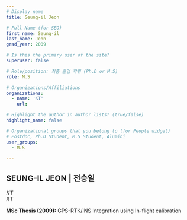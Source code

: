 ```yaml
---
# Display name
title: Seung-il Jeon

# Full Name (for SEO)
first_name: Seung-il
last_name: Jeon
grad_year: 2009

# Is this the primary user of the site?
superuser: false

# Role/position: 최종 졸업 학위 (Ph.D or M.S)
role: M.S

# Organizations/Affiliations
organizations:
  - name: 'KT'
    url: 

# Highlight the author in author lists? (true/false)
highlight_name: false

# Organizational groups that you belong to (for People widget)
# Postdoc, Ph.D Student, M.S Student, Alumini
user_groups: 
  - M.S

---
```


<!----- 이름" **별표2개 사이에 적을것** ----->

## **SEUNG-IL JEON | 전승일** 

<!----- 현재 직위/직장: *별표 사이에 적을것*----->

*KT*</br>
*KT*</br>

<!----- 학위논문 및 졸업연도(박사): 없으면 삭제----->



<!----- 학위논문 및 졸업연도(석사): 없으면 삭제----->

**MSc Thesis (2009):** GPS-RTK/INS Integration using In-flight calibration

<!-----  Biography: 없으면 아래 공란----> </br> 



<!------------------------------------>
</br> 
